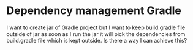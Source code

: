 
# Dependency management Gradle

I want to create jar of Gradle project but I want to keep build.gradle file outside of jar as soon as I run the jar it will pick the dependencies from build.gradle file which is kept outside.
Is there a way I can achieve this?

        